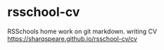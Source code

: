 # rsschool-cv
RSSchools home work on git markdown. writing CV
 https://sharqspeare.github.io/rsschool-cv/cv
